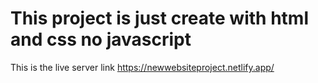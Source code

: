 This project is just create with html and css no javascript 
=========================================================
This is the live server link https://newwebsiteproject.netlify.app/
